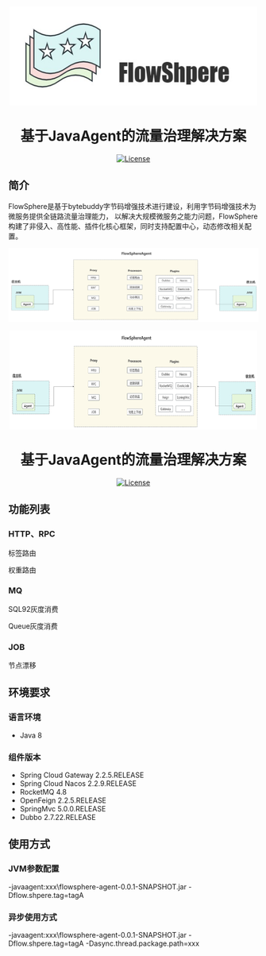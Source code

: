 <div align="center">
	<p></p>
	<p></p>
	<img src="https://github.com/ZShUn/flowsphere/blob/main/images/logo.jpg" width = "500" height = "200" alt="图片名称" align=center />
	<h1>基于JavaAgent的流量治理解决方案</h1>


[![License](https://img.shields.io/badge/license-Apache%202-4EB1BA.svg)](https://www.apache.org/licenses/LICENSE-2.0.html)

</div>


## 简介
FlowSphere是基于bytebuddy字节码增强技术进行建设，利用字节码增强技术为微服务提供全链路流量治理能力， 以解决大规模微服务之能力问题，FlowSphere构建了非侵入、高性能、插件化核心框架，同时支持配置中心，动态修改相关配置。



![](https://github.com/ZShUn/flowsphere/blob/main/images/agent.png)

<div align="center">
	<p></p>
	<p></p>
	<img src="https://github.com/ZShUn/flowsphere/blob/main/images/agent.png" width = "500" height = "200" alt="图片名称" align=center />
	<h1>基于JavaAgent的流量治理解决方案</h1>


[![License](https://img.shields.io/badge/license-Apache%202-4EB1BA.svg)](https://www.apache.org/licenses/LICENSE-2.0.html)

</div>

## 功能列表
### HTTP、RPC

标签路由

权重路由

### MQ

SQL92灰度消费

Queue灰度消费

### JOB

节点漂移

## 环境要求
### 语言环境

- Java 8

### 组件版本
- Spring Cloud Gateway 2.2.5.RELEASE
- Spring Cloud Nacos 2.2.9.RELEASE
- RocketMQ 4.8
- OpenFeign 2.2.5.RELEASE
- SpringMvc 5.0.0.RELEASE
- Dubbo 2.7.22.RELEASE


## 使用方式
### JVM参数配置

-javaagent:xxx\flowsphere-agent-0.0.1-SNAPSHOT.jar -Dflow.shpere.tag=tagA

### 异步使用方式

-javaagent:xxx\flowsphere-agent-0.0.1-SNAPSHOT.jar -Dflow.shpere.tag=tagA -Dasync.thread.package.path=xxx

